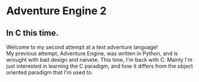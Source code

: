 # Adventure Engine 2

## In C this time.

Welcome to my second attempt at a text adventure language!  
My previous attempt, Adventure Engine, was written in Python,
and is wrought with bad design and naivete. This time, I'm back
with C. Mainly I'm just interested in learning the C paradigm,
and how it differs from the object oriented paradigm that I'm
used to. 